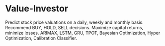 # Value-Investor
Predict stock price valuations on a daily, weekly and monthly basis. Recommend BUY, HOLD, SELL decisions. Maximize capital returns, minimize losses.  ARIMAX, LSTM, GRU, TPOT, Bayesian Optimization, Hyper Optimization, Calibration Classifier. 
